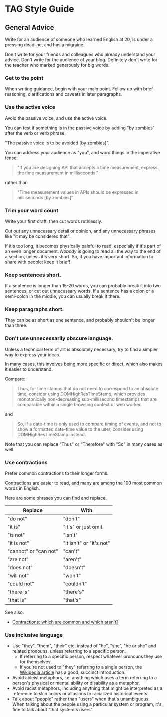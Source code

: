 # TAG Style Guide

## General Advice

Write for an audience of someone who learned English at 20,
is under a pressing deadline, and has a migraine.

Don't write for your friends and colleagues
who already understand your advice.
Don't write for the audience of your blog.
Definitely don't write for the teacher
who marked generously for big words.

### Get to the point

When writing guidance, begin with your main point.
Follow up with brief reasoning, clarifications and caveats
  in later paragraphs.

### Use the active voice

Avoid the passive voice, and use the active voice.

You can test if something is in the passive voice
by adding "by zombies" after the verb or verb phrase:

"The passive voice is to be avoided [by zombies]".

You can address your audience as "you",
and word things in the imperative tense:

> "If you are designing API that accepts a time measurement,
express the time measurement in milliseconds."

rather than

> "Time measurement values in APIs should be
expressed in milliseconds [by zombies]"


### Trim your word count

Write your first draft,
then cut words ruthlessly.

Cut out any unnecessary detail or opinion,
and any unnecessary phrases like "it may be considered that".

If it's too long, it becomes physically painful to read,
especially if it's part of an even longer document.
*Nobody* is going to read all the way to the end of a section,
unless it's very short.
So, if you have important information to share with people:
keep it brief!

### Keep sentences short.

If a sentence is longer than 15-20 words,
you can probably break it into two sentences,
or cut out unnecessary words.
If a sentence has a colon or a semi-colon in the middle,
you can usually break it there.

### Keep paragraphs short.

They can be as short as one sentence,
and probably shouldn't be longer than three.

### Don't use unnecessarily obscure language.

Unless a technical term of art is absolutely necessary,
try to find a simpler way to express your ideas.

In many cases, this involves being more specific or direct,
which also makes it easier to understand.

Compare:

> Thus, for time stamps that do not need to correspond to an absolute time, consider using DOMHighResTimeStamp, which provides monotonically non-decreasing sub-millisecond timestamps that are comparable within a single browsing context or web worker.

and

> So, if a date-time is only used to compare timing of events, and not to show a formatted date-time value to the user, consider using DOMHighResTimeStamp instead.

Note that you can replace "Thus" or "Therefore" with "So" in many cases as well.

### Use contractions

Prefer common contractions to their longer forms.

Contractions are easier to read,
and many are among the 100 most common words in English.

Here are some phrases you can find and replace:

| Replace | With |
|---|---|
| "do not" | "don't" |
| "it is" | "it's" or just omit |
| "is not" | "isn't" |
| "it is not" | "it isn't" or "it's not" |
| "cannot" or "can not" | "can't" |
| "are not" | "aren't" |
| "does not" | "doesn't" |
| "will not" | "won't" |
| "could not" | "couldn't" |
| "there is" | "there's" |
| "that is" | "that's" |

See also:

* [Contractions: which are common and which aren’t?](https://stroppyeditor.wordpress.com/2015/10/12/contractions-which-are-common-and-which-arent/)

### Use inclusive language

* Use "they", "them", "their" etc.
  instead of "he", "she", "he or she" and related pronouns,
  unless referring to a specific person.
  * If referring to a specific person,
    respect whatever pronouns they use for themselves.
  * If you're not used to "they" referring to a single person,
    the [Wikipedia article](https://en.wikipedia.org/wiki/Singular_they)
    has a good, succinct introduction.
* Avoid ableist metaphors,
  i.e. anything which uses a term referring to a person's
  physical or mental ability or disability as a metaphor.
* Avoid racist metaphors,
  including anything that might be interpreted as a reference to skin colors
  or allusions to racialized historical events.
* Talk about "people" rather than "users" when that's unambiguous.
  When talking about the people using a particular system or program,
  it's fine to talk about "that system's users".

